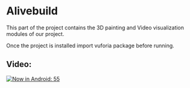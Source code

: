 # Alivebuild

This part of the project contains the 3D painting and Video visualization modules of our project.

Once the project is installed import vuforia package before running.

## Video:

[![Now in Android: 55](https://youtu.be/KIUNsJQ-k68/maxresdefault.jpg)](https://youtu.be/KIUNsJQ-k68)
